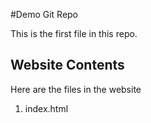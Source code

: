 #Demo Git Repo

This is the first file in this repo.

## Website Contents

Here are the files in the website

1. index.html

